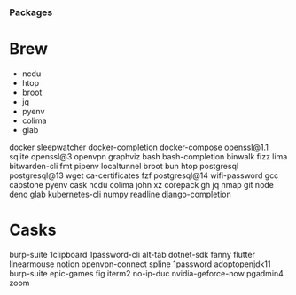 ### Packages

# Brew

- ncdu
- htop
- broot
- jq
- pyenv
- colima
- glab

docker
sleepwatcher
docker-completion
docker-compose
openssl@1.1
sqlite
openssl@3
openvpn
graphviz
bash
bash-completion
binwalk
fizz
lima
bitwarden-cli
fmt
pipenv
localtunnel
broot
bun
htop
postgresql
postgresql@13
wget
ca-certificates
fzf
postgresql@14
wifi-password
gcc
capstone
pyenv
cask
ncdu
colima
john
xz
corepack
gh
jq
nmap
git
node
deno
glab
kubernetes-cli
numpy
readline
django-completion

# Casks

burp-suite
1clipboard
1password-cli
alt-tab
dotnet-sdk
fanny
flutter
linearmouse
notion
openvpn-connect
spline
1password
adoptopenjdk11
burp-suite
epic-games
fig
iterm2
no-ip-duc
nvidia-geforce-now
pgadmin4
zoom
